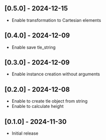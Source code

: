 ## [0.5.0] - 2024-12-15

- Enable transformation to Cartesian elements

## [0.4.0] - 2024-12-09

- Enable save tle_string

## [0.3.0] - 2024-12-09

- Enable instance creation without arguments

## [0.2.0] - 2024-12-08

- Enable to create tle object from string
- Enable to calculate height

## [0.1.0] - 2024-11-30

- Initial release
